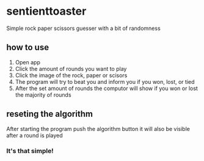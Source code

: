 # sentienttoaster
Simple rock paper scissors guesser with a bit of randomness

## how to use 
1. Open app 
2. Click the amount of rounds you want to play
3. Click the image of the rock, paper or scisors 
4. The program will try to beat you and inform you if you won, lost, or tied
5. After the set amount of rounds the computor will show if you won or lost the majority of rounds


## reseting the algorithm
After starting the program push the algorithm button it will also be visible after a round is played

### It's that simple!
